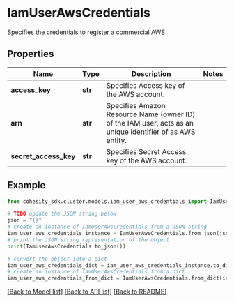 # IamUserAwsCredentials

Specifies the credentials to register a commercial AWS

## Properties

Name | Type | Description | Notes
------------ | ------------- | ------------- | -------------
**access_key** | **str** | Specifies Access key of the AWS account. | 
**arn** | **str** | Specifies Amazon Resource Name (owner ID) of the IAM user, acts as an unique identifier of as AWS entity. | 
**secret_access_key** | **str** | Specifies Secret Access key of the AWS account. | 

## Example

```python
from cohesity_sdk.cluster.models.iam_user_aws_credentials import IamUserAwsCredentials

# TODO update the JSON string below
json = "{}"
# create an instance of IamUserAwsCredentials from a JSON string
iam_user_aws_credentials_instance = IamUserAwsCredentials.from_json(json)
# print the JSON string representation of the object
print(IamUserAwsCredentials.to_json())

# convert the object into a dict
iam_user_aws_credentials_dict = iam_user_aws_credentials_instance.to_dict()
# create an instance of IamUserAwsCredentials from a dict
iam_user_aws_credentials_from_dict = IamUserAwsCredentials.from_dict(iam_user_aws_credentials_dict)
```
[[Back to Model list]](../README.md#documentation-for-models) [[Back to API list]](../README.md#documentation-for-api-endpoints) [[Back to README]](../README.md)


